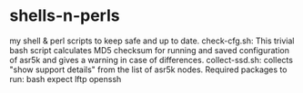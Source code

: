 # shells-n-perls
my shell &amp; perl scripts to keep safe and up to date.
check-cfg.sh: This trivial bash script calculates MD5 checksum for running and saved configuration of asr5k and gives a warning in case of differences.
collect-ssd.sh: collects "show support details" from the list of asr5k nodes.
Required packages to run:
bash
expect
lftp
openssh
